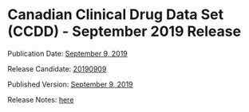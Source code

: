 # Canadian Clinical Drug Data Set (CCDD) - September 2019 Release

Publication Date: [September 9, 2019](https://tgateway.infoway-inforoute.ca/ccdd.html?id=2.16.840.1.113883.2.20.6.1&versionid=20190909)

Release Candidate: [20190909](https://github.com/hres/formulary/tree/folder_reorg/releases/20190909)

Published Version: [September 9, 2019](https://tgateway.infoway-inforoute.ca/ccdd.html?id=2.16.840.1.113883.2.20.6.1&versionid=20190909)

Release Notes: [here](https://infoscribe.infoway-inforoute.ca/display/CCDD/20190909)
